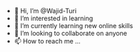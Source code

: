 - 👋 Hi, I’m @Wajid-Turi
- 👀 I’m interested in learning
- 🌱 I’m currently learning new online skills
- 💞️ I’m looking to collaborate on anyone
- 📫 How to reach me ...

<!---
Wajid-Turi/Wajid-Turi is a ✨ special ✨ repository because its `README.md` (this file) appears on your GitHub profile.
You can click the Preview link to take a look at your changes.
--->
